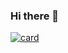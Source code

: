 ### Hi there 👋

[![card](https://github-readme-stats.vercel.app/api?username=lucasrdecarvalho&theme=tokyonight)](https://github.com/anuraghazra/github-readme-stats)




<!--
**lucasrdecarvalho/lucasrdecarvalho** is a ✨ _special_ ✨ repository because its `README.md` (this file) appears on your GitHub profile.

Here are some ideas to get you started:

- 🔭 I’m currently working on ...
- 🌱 I’m currently learning ...
- 👯 I’m looking to collaborate on ...
- 🤔 I’m looking for help with ...
- 💬 Ask me about ...
- 📫 How to reach me: ...
- 😄 Pronouns: ...
- ⚡ Fun fact: ...
-->
